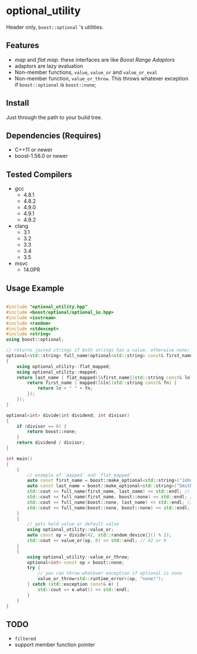 # optional_utility

Header only, `boost::optional` 's utilities.

## Features

 * *map* and *flat map*. these interfaces are like *Boost Range Adaptors*
 * adaptors are lazy evaluation
 * Non-member functions, `value`, `value_or` and `value_or_eval`
 * Non-member function, `value_or_throw`. This throws whatever exception if `boost::optional` is `boost::none`;

## Install

Just through the path to your build tree.

## Dependencies (Requires)

 * C++11 or newer
 * boost-1.56.0 or newer

## Tested Compilers

 * gcc
   - 4.8.1
   - 4.8.2
   - 4.9.0
   - 4.9.1
   - 4.9.2
 * clang
   - 3.1
   - 3.2
   - 3.3
   - 3.4
   - 3.5
 * msvc
   - 14.0PR

## Usage Example

```cpp

#include "optional_utility.hpp"
#include <boost/optional/optional_io.hpp>
#include <iostream>
#include <random>
#include <stdexcept>
#include <string>
using boost::optional;

// returns joined strings if both strings has a value. otherwise none;
optional<std::string> full_name(optional<std::string> const& first_name, optional<std::string> const& last_name)
{
    using optional_utility::flat_mapped;
    using optional_utility::mapped;
    return last_name | flat_mapped([&first_name](std::string const& ln) {
        return first_name | mapped([&ln](std::string const& fn) {
            return ln + " " + fn;
        });
    });
}

optional<int> divide(int dividend, int divisor)
{
    if (divisor == 0) {
        return boost::none;
    }
    return dividend / divisor;
}

int main()
{
    {
        // example of `mapped` and `flat_mapped`
        auto const first_name = boost::make_optional<std::string>("John");
        auto const last_name = boost::make_optional<std::string>("Smith");
        std::cout << full_name(first_name, last_name) << std::endl; // John Smith
        std::cout << full_name(first_name, boost::none) << std::endl; // --
        std::cout << full_name(boost::none, last_name) << std::endl; // --
        std::cout << full_name(boost::none, boost::none) << std::endl; // -- 
    }
    {
        // gets held value or default value
        using optional_utility::value_or;
        auto const op = divide(42, std::random_device{}() % 2);
        std::cout << value_or(op, 0) << std::endl; // 42 or 0
    }
    {
        using optional_utility::value_or_throw;
        optional<int> const op = boost::none;
        try {
            // you can throw whatever exception if optional is none
            value_or_throw<std::runtime_error>(op, "none!");
        } catch (std::exception const& e) {
            std::cout << e.what() << std::endl;
        }
    }
}

```

## TODO

 * `filtered`
 * support member function pointer